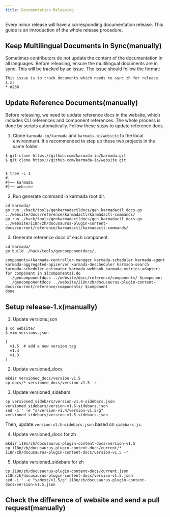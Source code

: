 ```yaml
---
title: Documentation Releasing
---
```


Every minor release will have a corresponding documentation release. This guide is an introduction of the whole release procedure.

## Keep Multilingual Documents in Sync(manually)

Sometimes contributors do not update the content of the documentation in all languages. Before releasing, ensure the multilingual documents are in sync.
This will be tracked by an issue. The issue should follow the format:

```
This issue is to track documents which needs to sync zh for release 1.x:
* #268
```

## Update Reference Documents(manually)

Before releasing, we need to update reference docs in the website, which includes CLI references and component references. The whole process is done by scripts automatically.
Follow these steps to update reference docs.

1. Clone `karmada-io/karmada` and `karmada-io/website` to the local environment. It's recommended to step up these two projects in the same folder.

```text
$ git clone https://github.com/karmada-io/karmada.git
$ git clone https://github.com/karmada-io/website.git


$ tree -L 1
#.
#├── karmada
#├── website
```

2. Run generate command in karmada root dir.

```shell
cd karmada/
go run ./hack/tools/genkarmadactldocs/gen_karmadactl_docs.go ../website/docs/reference/karmadactl/karmadactl-commands/
go run ./hack/tools/genkarmadactldocs/gen_karmadactl_docs.go ../website/i18n/zh/docusaurus-plugin-content-docs/current/reference/karmadactl/karmadactl-commands/
```

3. Generate reference docs of each component.

```shell
cd karmada/
go build ./hack/tools/gencomponentdocs/.

components=(karmada-controller-manager karmada-scheduler karmada-agent karmada-aggregated-apiserver karmada-descheduler karmada-search karmada-scheduler-estimator karmada-webhook karmada-metrics-adapter)
for component in ${components};do 
  ./gencomponentdocs ../website/docs/reference/components/ $component
  ./gencomponentdocs ../website/i18n/zh/docusaurus-plugin-content-docs/current/reference/components/ $component
done
```

## Setup release-1.x(manually)

1. Update versions.json

```shell
$ cd website/
$ vim versions.json

[
  v1.5  # add a new version tag
  v1.4
  v1.3
]
```

2. Update versioned_docs

```shell
mkdir versioned_docs/version-v1.5
cp docs/* versioned_docs/version-v1.5 -r
```

3. Update versioned_sidebars

```shell
cp versioned_sidebars/version-v1.4-sidebars.json versioned_sidebars/version-v1.5-sidebars.json
sed -i'' -e "s/version-v1.4/version-v1.5/g" versioned_sidebars/version-v1.5-sidebars.json
```

Then, update `version-v1.5-sidebars.json` based on `sidebars.js`.

4. Update versioned_docs for zh

```shell
mkdir i18n/zh/docusaurus-plugin-content-docs/version-v1.5
cp i18n/zh/docusaurus-plugin-content-docs/current/*  i18n/zh/docusaurus-plugin-content-docs/version-v1.5 -r
```

5. Update versioned_sidebars for zh

```shell
cp i18n/zh/docusaurus-plugin-content-docs/current.json i18n/zh/docusaurus-plugin-content-docs/version-v1.5.json
sed -i'' -e "s/Next/v1.5/g" i18n/zh/docusaurus-plugin-content-docs/version-v1.5.json
```

## Check the difference of website and send a pull request(manually)
